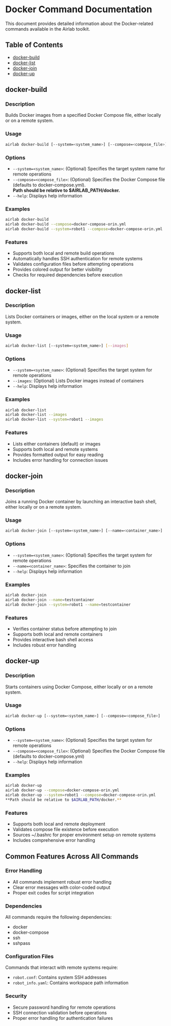 # Docker Command Documentation

This document provides detailed information about the Docker-related commands available in the Airlab toolkit.

## Table of Contents
- [docker-build](#docker-build)
- [docker-list](#docker-list)
- [docker-join](#docker-join)
- [docker-up](#docker-up)

## docker-build

### Description
Builds Docker images from a specified Docker Compose file, either locally or on a remote system.

### Usage
```bash
airlab docker-build [--system=<system_name>] [--compose=<compose_file>]
```

### Options
- `--system=<system_name>`: (Optional) Specifies the target system name for remote operations
- `--compose=<compose_file>`: (Optional) Specifies the Docker Compose file (defaults to docker-compose.yml). \
**Path should be relative to $AIRLAB_PATH/docker.**
- `--help`: Displays help information

### Examples
```bash
airlab docker-build
airlab docker-build --compose=docker-compose-orin.yml
airlab docker-build --system=robot1 --compose=docker-compose-orin.yml
```

### Features
- Supports both local and remote build operations
- Automatically handles SSH authentication for remote systems
- Validates configuration files before attempting operations
- Provides colored output for better visibility
- Checks for required dependencies before execution

## docker-list

### Description
Lists Docker containers or images, either on the local system or a remote system.

### Usage
```bash
airlab docker-list [--system=<system_name>] [--images]
```

### Options
- `--system=<system_name>`: (Optional) Specifies the target system for remote operations
- `--images`: (Optional) Lists Docker images instead of containers
- `--help`: Displays help information

### Examples
```bash
airlab docker-list
airlab docker-list --images
airlab docker-list --system=robot1 --images
```

### Features
- Lists either containers (default) or images
- Supports both local and remote systems
- Provides formatted output for easy reading
- Includes error handling for connection issues

## docker-join

### Description
Joins a running Docker container by launching an interactive bash shell, either locally or on a remote system.

### Usage
```bash
airlab docker-join [--system=<system_name>] [--name=<container_name>]
```

### Options
- `--system=<system_name>`: (Optional) Specifies the target system for remote operations
- `--name=<container_name>`: Specifies the container to join
- `--help`: Displays help information

### Examples
```bash
airlab docker-join
airlab docker-join --name=testcontainer
airlab docker-join --system=robot1 --name=testcontainer
```

### Features
- Verifies container status before attempting to join
- Supports both local and remote containers
- Provides interactive bash shell access
- Includes robust error handling

## docker-up

### Description
Starts containers using Docker Compose, either locally or on a remote system.

### Usage
```bash
airlab docker-up [--system=<system_name>] [--compose=<compose_file>]
```

### Options
- `--system=<system_name>`: (Optional) Specifies the target system for remote operations
- `--compose=<compose_file>`: (Optional) Specifies the Docker Compose file (defaults to docker-compose.yml)
- `--help`: Displays help information

### Examples
```bash
airlab docker-up
airlab docker-up --compose=docker-compose-orin.yml
airlab docker-up --system=robot1 --compose=docker-compose-orin.yml
**Path should be relative to $AIRLAB_PATH/docker.**
```

### Features
- Supports both local and remote deployment
- Validates compose file existence before execution
- Sources ~/.bashrc for proper environment setup on remote systems
- Includes comprehensive error handling

## Common Features Across All Commands

### Error Handling
- All commands implement robust error handling
- Clear error messages with color-coded output
- Proper exit codes for script integration

### Dependencies
All commands require the following dependencies:
- docker
- docker-compose
- ssh
- sshpass

### Configuration Files
Commands that interact with remote systems require:
- `robot.conf`: Contains system SSH addresses
- `robot_info.yaml`: Contains workspace path information

### Security
- Secure password handling for remote operations
- SSH connection validation before operations
- Proper error handling for authentication failures